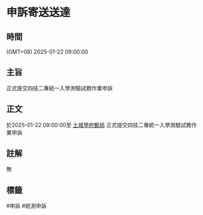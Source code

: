 # 申訴寄送送達

## 時間
(GMT+08) 2025-01-22 09:00:00

## 主旨
正式提交四技二專統一入學測驗試務作業申訴

## 正文

於2025-01-22 09:00:00至 [土城學府郵局](../pin/土城學府郵局.md) 正式提交四技二專統一入學測驗試務作業申訴

## 註解

無

## 標籤

#申訴 #統測申訴